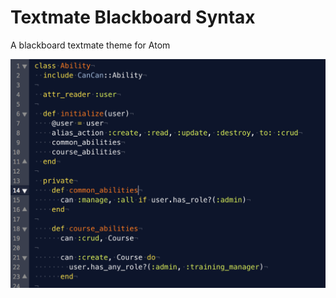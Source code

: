 # Textmate Blackboard Syntax

A blackboard textmate theme for Atom

![](https://github.com/phthhieu/textmate-blackboard-syntax/blob/master/textmate-blackboard.png?raw=true)
